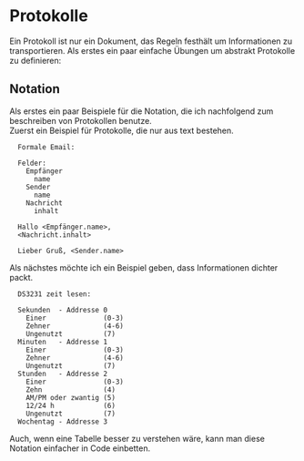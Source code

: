 # Protokolle

Ein Protokoll ist nur ein Dokument, das Regeln festhält um Informationen zu transportieren. Als erstes ein paar einfache Übungen um abstrakt Protokolle zu definieren:

## Notation

Als erstes ein paar Beispiele für die Notation, die ich nachfolgend zum beschreiben von Protokollen benutze.  
Zuerst ein Beispiel für Protokolle, die nur aus text bestehen.
```text
  Formale Email:

  Felder:
    Empfänger
      name
    Sender
      name
    Nachricht
      inhalt

  Hallo <Empfänger.name>,
  <Nachricht.inhalt>
  
  Lieber Gruß, <Sender.name>
```
Als nächstes möchte ich ein Beispiel geben, dass Informationen dichter packt.
```text
  DS3231 zeit lesen:

  Sekunden  - Addresse 0
    Einer              (0-3)
    Zehner             (4-6)
    Ungenutzt          (7)
  Minuten   - Addresse 1
    Einer              (0-3)
    Zehner             (4-6)
    Ungenutzt          (7)
  Stunden   - Addresse 2
    Einer              (0-3)
    Zehn               (4)
    AM/PM oder zwantig (5)
    12/24 h            (6)
    Ungenutzt          (7)
  Wochentag - Addresse 3

```
Auch, wenn eine Tabelle besser zu verstehen wäre, kann man diese Notation einfacher in Code einbetten.
